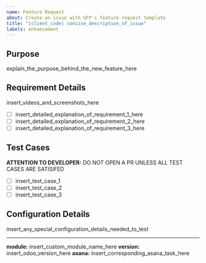 ```yaml
---
name: Feature Request
about: Create an issue with GFP's feature request template
title: "[client_code] concise_description_of_issue"
labels: enhancement
--- 
```


## Purpose

explain_the_purpose_behind_the_new_feature_here

## Requirement Details

insert_videos_and_screenshots_here

- [ ] insert_detailed_explanation_of_requirement_1_here
- [ ] insert_detailed_explanation_of_requirement_2_here
- [ ] insert_detailed_explanation_of_requirement_3_here

## Test Cases
**ATTENTION TO DEVELOPER:** DO NOT OPEN A PR UNLESS ALL TEST CASES ARE SATISIFED

- [ ] insert_test_case_1
- [ ] insert_test_case_2
- [ ] insert_test_case_3

## Configuration Details

insert_any_special_configuration_details_needed_to_test


---

**module:** insert_custom_module_name_here
**version:** insert_odoo_version_here
**asana:** insert_corresponding_asana_task_here
